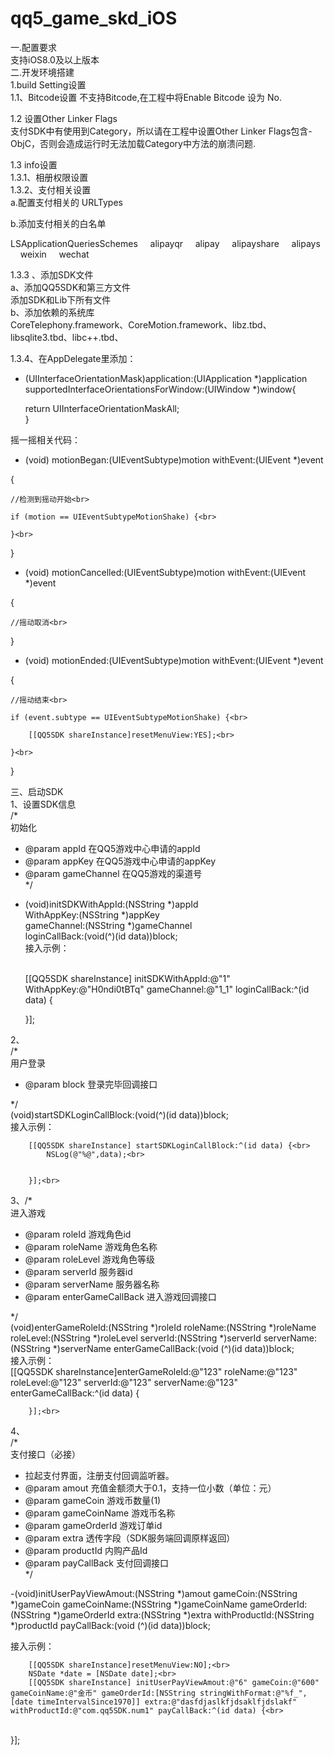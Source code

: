 # qq5_game_skd_iOS
一.配置要求<br>
支持iOS8.0及以上版本<br>
二.开发环境搭建<br>
1.build Setting设置<br>
1.1、Bitcode设置 不支持Bitcode,在工程中将Enable Bitcode 设为 No.<br>

1.2 设置Other Linker Flags<br>
支付SDK中有使用到Category，所以请在工程中设置Other Linker Flags包含-ObjC，否则会造成运行时无法加载Category中方法的崩溃问题.<br>




1.3 info设置<br>
1.3.1、相册权限设置<br>
1.3.2、支付相关设置<br>
a.配置支付相关的 URLTypes<br>


b.添加支付相关的白名单<br>

<key>LSApplicationQueriesSchemes</key>
<array>
    <string>alipayqr</string>
    <string>alipay</string>
    <string>alipayshare</string>
    <string>alipays</string>
    <string>weixin</string>
    <string>wechat</string>
</array><br>








1.3.3 、添加SDK文件<br>
a、添加QQ5SDK和第三方文件<br>
添加SDK和Lib下所有文件<br>
b、添加依赖的系统库<br>
CoreTelephony.framework、CoreMotion.framework、libz.tbd、libsqlite3.tbd、libc++.tbd、<br>

1.3.4、在AppDelegate里添加：<br>
- (UIInterfaceOrientationMask)application:(UIApplication *)application supportedInterfaceOrientationsForWindow:(UIWindow *)window{<br>
    
    return UIInterfaceOrientationMaskAll;<br>
}<br>



摇一摇相关代码：<br>
- (void) motionBegan:(UIEventSubtype)motion withEvent:(UIEvent *)event<br>

{<br>
    
    //检测到摇动开始<br>
    
    if (motion == UIEventSubtypeMotionShake) {<br>
        
    }<br>
    
}<br>

- (void) motionCancelled:(UIEventSubtype)motion withEvent:(UIEvent *)event<br>

{<br>
    
    //摇动取消<br>
    
}<br>

- (void) motionEnded:(UIEventSubtype)motion withEvent:(UIEvent *)event<br>

{<br>
    
    //摇动结束<br>
    
    if (event.subtype == UIEventSubtypeMotionShake) {<br>
        
        [[QQ5SDK shareInstance]resetMenuView:YES];<br>
        
    }<br>
    
}<br>

三、启动SDK<br>
1、设置SDK信息<br>
/*<br>
 初始化<br>
 * @param appId 在QQ5游戏中心申请的appId<br>
 * @param appKey 在QQ5游戏中心申请的appKey<br>
 * @param gameChannel 在QQ5游戏的渠道号<br>
 */<br>

- (void)initSDKWithAppId:(NSString *)appId<br>
              WithAppKey:(NSString *)appKey<br>
             gameChannel:(NSString *)gameChannel<br>
           loginCallBack:(void(^)(id data))block;<br>
接入示例：<br><br>

    [[QQ5SDK shareInstance] initSDKWithAppId:@"1" WithAppKey:@"H0ndi0tBTq" gameChannel:@"1_1" loginCallBack:^(id data) {<br>
        

    }];<br>

2、<br>
/*<br>
 用户登录<br>
 * @param block 登录完毕回调接口<br>
 
 */<br>
(void)startSDKLoginCallBlock:(void(^)(id data))block;<br>
接入示例：<br>

        [[QQ5SDK shareInstance] startSDKLoginCallBlock:^(id data) {<br>
            NSLog(@"%@",data);<br>


        }];<br>

3、/*<br>
 进入游戏<br>
 * @param roleId 游戏角色id<br>
 * @param roleName 游戏角色名称<br>
 * @param roleLevel 游戏角色等级<br>
 * @param serverId 服务器id<br>
 * @param serverName 服务器名称<br>
 * @param enterGameCallBack 进入游戏回调接口<br>
 
 */<br>
(void)enterGameRoleId:(NSString *)roleId roleName:(NSString *)roleName roleLevel:(NSString *)roleLevel serverId:(NSString *)serverId serverName:(NSString *)serverName enterGameCallBack:(void (^)(id data))block;<br>
接入示例：<br>
        [[QQ5SDK shareInstance]enterGameRoleId:@"123" roleName:@"123" roleLevel:@"123" serverId:@"123" serverName:@"123" enterGameCallBack:^(id data) {<br>


        }];<br>

4、<br>
/*<br>
 支付接口（必接）<br>
 * 拉起支付界面，注册支付回调监听器。<br>
 * @param amout 充值金额须大于0.1，支持一位小数（单位：元）<br>
 * @param gameCoin 游戏币数量(1)<br>
 * @param gameCoinName 游戏币名称<br>
 * @param gameOrderId 游戏订单id<br>
 * @param extra 透传字段（SDK服务端回调原样返回）<br>
 * @param productId 内购产品Id<br>
 * @param payCallBack 支付回调接口<br>
 */<br>


-(void)initUserPayViewAmout:(NSString *)amout gameCoin:(NSString *)gameCoin gameCoinName:(NSString *)gameCoinName gameOrderId:(NSString *)gameOrderId extra:(NSString *)extra withProductId:(NSString *)productId payCallBack:(void (^)(id data))block;<br>

接入示例：<br>

        [[QQ5SDK shareInstance]resetMenuView:NO];<br>
        NSDate *date = [NSDate date];<br>
        [[QQ5SDK shareInstance] initUserPayViewAmout:@"6" gameCoin:@"600" gameCoinName:@"金币" gameOrderId:[NSString stringWithFormat:@"%f_",[date timeIntervalSince1970]] extra:@"dasfdjaslkfjdsaklfjdslakf" withProductId:@"com.qq5SDK.num1" payCallBack:^(id data) {<br>
<br>
        }];<br>
